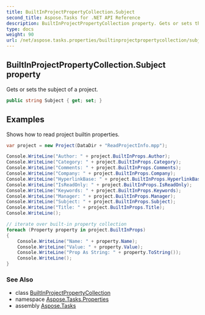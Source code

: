 ```yaml
---
title: BuiltInProjectPropertyCollection.Subject
second_title: Aspose.Tasks for .NET API Reference
description: BuiltInProjectPropertyCollection property. Gets or sets the subject of a project
type: docs
weight: 90
url: /net/aspose.tasks.properties/builtinprojectpropertycollection/subject/
---
```

## BuiltInProjectPropertyCollection.Subject property

Gets or sets the subject of a project.

```csharp
public string Subject { get; set; }
```

## Examples

Shows how to read project builtin properties.

```csharp
var project = new Project(DataDir + "ReadProjectInfo.mpp");

Console.WriteLine("Author: " + project.BuiltInProps.Author);
Console.WriteLine("Category: " + project.BuiltInProps.Category);
Console.WriteLine("Comments: " + project.BuiltInProps.Comments);
Console.WriteLine("Company: " + project.BuiltInProps.Company);
Console.WriteLine("HyperlinkBase: " + project.BuiltInProps.HyperlinkBase);
Console.WriteLine("IsReadOnly: " + project.BuiltInProps.IsReadOnly);
Console.WriteLine("Keywords: " + project.BuiltInProps.Keywords);
Console.WriteLine("Manager: " + project.BuiltInProps.Manager);
Console.WriteLine("Subject: " + project.BuiltInProps.Subject);
Console.WriteLine("Title: " + project.BuiltInProps.Title);
Console.WriteLine();

// iterate over built-in property collection
foreach (Property property in project.BuiltInProps)
{
    Console.WriteLine("Name: " + property.Name);
    Console.WriteLine("Value: " + property.Value);
    Console.WriteLine("Prop As String: " + property.ToString());
    Console.WriteLine();
}
```

### See Also

* class [BuiltInProjectPropertyCollection](../)
* namespace [Aspose.Tasks.Properties](../../builtinprojectpropertycollection/)
* assembly [Aspose.Tasks](../../../)


